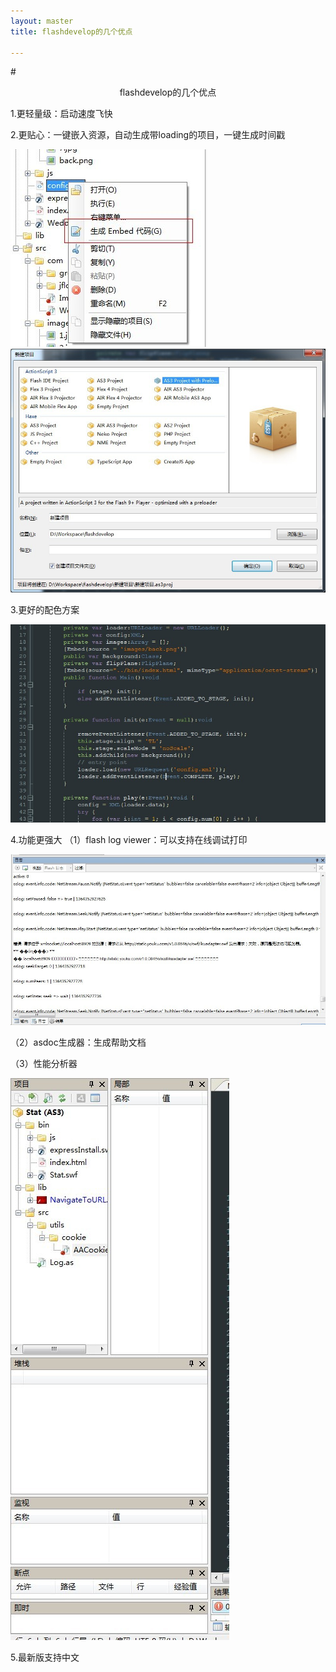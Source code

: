 ```yaml
---
layout: master
title: flashdevelop的几个优点

---
```


#<center>flashdevelop的几个优点</center>


1.更轻量级：启动速度飞快

2.更贴心：一键嵌入资源，自动生成带loading的项目，一键生成时间戳

![](/static/images/posts/20130327/1.jpg)
![](/static/images/posts/20130327/2.jpg)

3.更好的配色方案

![](/static/images/posts/20130327/5.jpg)

4.功能更强大
（1）flash log viewer：可以支持在线调试打印

![](/static/images/posts/20130327/3.jpg)


（2）asdoc生成器：生成帮助文档

（3）性能分析器

![](/static/images/posts/20130327/4.jpg)

5.最新版支持中文